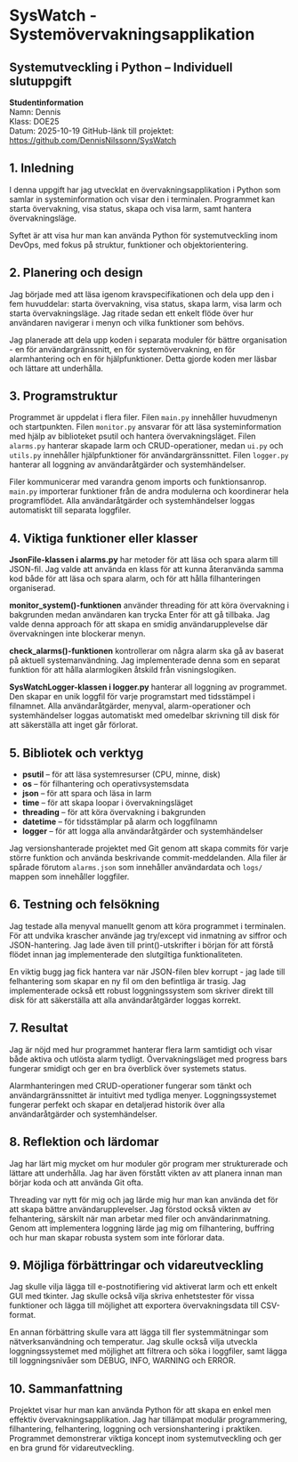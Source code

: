 # SysWatch - Systemövervakningsapplikation

## Systemutveckling i Python – Individuell slutuppgift

**Studentinformation**  
Namn: Dennis  
Klass: DOE25  
Datum: 2025-10-19
GitHub-länk till projektet: https://github.com/DennisNilssonn/SysWatch

## 1. Inledning

I denna uppgift har jag utvecklat en övervakningsapplikation i Python som samlar in systeminformation och visar den i terminalen. Programmet kan starta övervakning, visa status, skapa och visa larm, samt hantera övervakningsläge.

Syftet är att visa hur man kan använda Python för systemutveckling inom DevOps, med fokus på struktur, funktioner och objektorientering.

## 2. Planering och design

Jag började med att läsa igenom kravspecifikationen och dela upp den i fem huvuddelar: starta övervakning, visa status, skapa larm, visa larm och starta övervakningsläge. Jag ritade sedan ett enkelt flöde över hur användaren navigerar i menyn och vilka funktioner som behövs.

Jag planerade att dela upp koden i separata moduler för bättre organisation - en för användargränssnitt, en för systemövervakning, en för alarmhantering och en för hjälpfunktioner. Detta gjorde koden mer läsbar och lättare att underhålla.

## 3. Programstruktur

Programmet är uppdelat i flera filer. Filen `main.py` innehåller huvudmenyn och startpunkten. Filen `monitor.py` ansvarar för att läsa systeminformation med hjälp av biblioteket psutil och hantera övervakningsläget. Filen `alarms.py` hanterar skapade larm och CRUD-operationer, medan `ui.py` och `utils.py` innehåller hjälpfunktioner för användargränssnittet. Filen `logger.py` hanterar all loggning av användaråtgärder och systemhändelser.

Filer kommunicerar med varandra genom imports och funktionsanrop. `main.py` importerar funktioner från de andra modulerna och koordinerar hela programflödet. Alla användaråtgärder och systemhändelser loggas automatiskt till separata loggfiler.

## 4. Viktiga funktioner eller klasser

**JsonFile-klassen i alarms.py** har metoder för att läsa och spara alarm till JSON-fil. Jag valde att använda en klass för att kunna återanvända samma kod både för att läsa och spara alarm, och för att hålla filhanteringen organiserad.

**monitor_system()-funktionen** använder threading för att köra övervakning i bakgrunden medan användaren kan trycka Enter för att gå tillbaka. Jag valde denna approach för att skapa en smidig användarupplevelse där övervakningen inte blockerar menyn.

**check_alarms()-funktionen** kontrollerar om några alarm ska gå av baserat på aktuell systemanvändning. Jag implementerade denna som en separat funktion för att hålla alarmlogiken åtskild från visningslogiken.

**SysWatchLogger-klassen i logger.py** hanterar all loggning av programmet. Den skapar en unik loggfil för varje programstart med tidsstämpel i filnamnet. Alla användaråtgärder, menyval, alarm-operationer och systemhändelser loggas automatiskt med omedelbar skrivning till disk för att säkerställa att inget går förlorat.

## 5. Bibliotek och verktyg

- **psutil** – för att läsa systemresurser (CPU, minne, disk)
- **os** – för filhantering och operativsystemsdata
- **json** – för att spara och läsa in larm
- **time** – för att skapa loopar i övervakningsläget
- **threading** – för att köra övervakning i bakgrunden
- **datetime** – för tidsstämplar på alarm och loggfilnamn
- **logger** – för att logga alla användaråtgärder och systemhändelser

Jag versionshanterade projektet med Git genom att skapa commits för varje större funktion och använda beskrivande commit-meddelanden. Alla filer är spårade förutom `alarms.json` som innehåller användardata och `logs/` mappen som innehåller loggfiler.

## 6. Testning och felsökning

Jag testade alla menyval manuellt genom att köra programmet i terminalen. För att undvika krascher använde jag try/except vid inmatning av siffror och JSON-hantering. Jag lade även till print()-utskrifter i början för att förstå flödet innan jag implementerade den slutgiltiga funktionaliteten.

En viktig bugg jag fick hantera var när JSON-filen blev korrupt - jag lade till felhantering som skapar en ny fil om den befintliga är trasig. Jag implementerade också ett robust loggningssystem som skriver direkt till disk för att säkerställa att alla användaråtgärder loggas korrekt.

## 7. Resultat

Jag är nöjd med hur programmet hanterar flera larm samtidigt och visar både aktiva och utlösta alarm tydligt. Övervakningsläget med progress bars fungerar smidigt och ger en bra överblick över systemets status.

Alarmhanteringen med CRUD-operationer fungerar som tänkt och användargränssnittet är intuitivt med tydliga menyer. Loggningssystemet fungerar perfekt och skapar en detaljerad historik över alla användaråtgärder och systemhändelser.

## 8. Reflektion och lärdomar

Jag har lärt mig mycket om hur moduler gör program mer strukturerade och lättare att underhålla. Jag har även förstått vikten av att planera innan man börjar koda och att använda Git ofta.

Threading var nytt för mig och jag lärde mig hur man kan använda det för att skapa bättre användarupplevelser. Jag förstod också vikten av felhantering, särskilt när man arbetar med filer och användarinmatning. Genom att implementera loggning lärde jag mig om filhantering, buffring och hur man skapar robusta system som inte förlorar data.

## 9. Möjliga förbättringar och vidareutveckling

Jag skulle vilja lägga till e-postnotifiering vid aktiverat larm och ett enkelt GUI med tkinter. Jag skulle också vilja skriva enhetstester för vissa funktioner och lägga till möjlighet att exportera övervakningsdata till CSV-format.

En annan förbättring skulle vara att lägga till fler systemmätningar som nätverksanvändning och temperatur. Jag skulle också vilja utveckla loggningssystemet med möjlighet att filtrera och söka i loggfiler, samt lägga till loggningsnivåer som DEBUG, INFO, WARNING och ERROR.

## 10. Sammanfattning

Projektet visar hur man kan använda Python för att skapa en enkel men effektiv övervakningsapplikation. Jag har tillämpat modulär programmering, filhantering, felhantering, loggning och versionshantering i praktiken. Programmet demonstrerar viktiga koncept inom systemutveckling och ger en bra grund för vidareutveckling.
